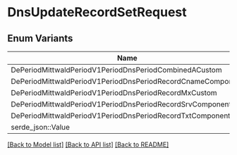 # DnsUpdateRecordSetRequest

## Enum Variants

| Name | Description |
|---- | -----|
| DePeriodMittwaldPeriodV1PeriodDnsPeriodCombinedACustom |  |
| DePeriodMittwaldPeriodV1PeriodDnsPeriodRecordCnameComponent |  |
| DePeriodMittwaldPeriodV1PeriodDnsPeriodRecordMxCustom |  |
| DePeriodMittwaldPeriodV1PeriodDnsPeriodRecordSrvComponent |  |
| DePeriodMittwaldPeriodV1PeriodDnsPeriodRecordTxtComponent |  |
| serde_json::Value |  |

[[Back to Model list]](../README.md#documentation-for-models) [[Back to API list]](../README.md#documentation-for-api-endpoints) [[Back to README]](../README.md)


